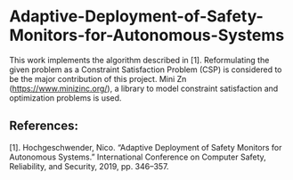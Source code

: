 # Adaptive-Deployment-of-Safety-Monitors-for-Autonomous-Systems

This work implements the algorithm described in [1]. Reformulating the given problem as a Constraint Satisfaction Problem (CSP) is considered to be the major contribution of this project. Mini Zn (https://www.minizinc.org/), a library to model constraint satisfaction and optimization problems is used. 


## References:

[1]. Hochgeschwender, Nico. “Adaptive Deployment of Safety Monitors for Autonomous Systems.” International Conference on Computer Safety, Reliability, and Security, 2019, pp. 346–357.

